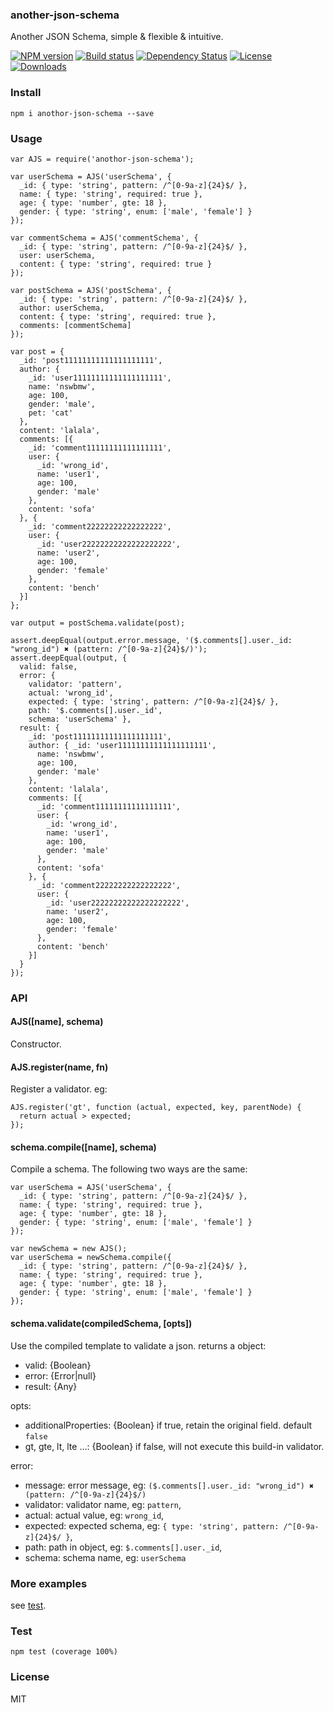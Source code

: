 ### another-json-schema

Another JSON Schema, simple & flexible & intuitive.

[![NPM version][npm-image]][npm-url]
[![Build status][travis-image]][travis-url]
[![Dependency Status][david-image]][david-url]
[![License][license-image]][license-url]
[![Downloads][downloads-image]][downloads-url]

### Install

```
npm i anothor-json-schema --save
```

### Usage

```
var AJS = require('anothor-json-schema');

var userSchema = AJS('userSchema', {
  _id: { type: 'string', pattern: /^[0-9a-z]{24}$/ },
  name: { type: 'string', required: true },
  age: { type: 'number', gte: 18 },
  gender: { type: 'string', enum: ['male', 'female'] }
});

var commentSchema = AJS('commentSchema', {
  _id: { type: 'string', pattern: /^[0-9a-z]{24}$/ },
  user: userSchema,
  content: { type: 'string', required: true }
});

var postSchema = AJS('postSchema', {
  _id: { type: 'string', pattern: /^[0-9a-z]{24}$/ },
  author: userSchema,
  content: { type: 'string', required: true },
  comments: [commentSchema]
});

var post = {
  _id: 'post11111111111111111111',
  author: {
    _id: 'user11111111111111111111',
    name: 'nswbmw',
    age: 100,
    gender: 'male',
    pet: 'cat'
  },
  content: 'lalala',
  comments: [{
    _id: 'comment11111111111111111',
    user: {
      _id: 'wrong_id',
      name: 'user1',
      age: 100,
      gender: 'male'
    },
    content: 'sofa'
  }, {
    _id: 'comment22222222222222222',
    user: {
      _id: 'user22222222222222222222',
      name: 'user2',
      age: 100,
      gender: 'female'
    },
    content: 'bench'
  }]
};

var output = postSchema.validate(post);

assert.deepEqual(output.error.message, '($.comments[].user._id: "wrong_id") ✖ (pattern: /^[0-9a-z]{24}$/)');
assert.deepEqual(output, {
  valid: false,
  error: {
    validator: 'pattern',
    actual: 'wrong_id',
    expected: { type: 'string', pattern: /^[0-9a-z]{24}$/ },
    path: '$.comments[].user._id',
    schema: 'userSchema' },
  result: {
    _id: 'post11111111111111111111',
    author: { _id: 'user11111111111111111111',
      name: 'nswbmw',
      age: 100,
      gender: 'male'
    },
    content: 'lalala',
    comments: [{
      _id: 'comment11111111111111111',
      user: {
        _id: 'wrong_id',
        name: 'user1',
        age: 100,
        gender: 'male'
      },
      content: 'sofa'
    }, {
      _id: 'comment22222222222222222',
      user: {
        _id: 'user22222222222222222222',
        name: 'user2',
        age: 100,
        gender: 'female'
      },
      content: 'bench'
    }]
  }
});
```

### API

#### AJS([name], schema)

Constructor.

#### AJS.register(name, fn)

Register a validator. eg:

```
AJS.register('gt', function (actual, expected, key, parentNode) {
  return actual > expected;
});
```

#### schema.compile([name], schema)

Compile a schema. The following two ways are the same:

```
var userSchema = AJS('userSchema', {
  _id: { type: 'string', pattern: /^[0-9a-z]{24}$/ },
  name: { type: 'string', required: true },
  age: { type: 'number', gte: 18 },
  gender: { type: 'string', enum: ['male', 'female'] }
});
```

```
var newSchema = new AJS();
var userSchema = newSchema.compile({
  _id: { type: 'string', pattern: /^[0-9a-z]{24}$/ },
  name: { type: 'string', required: true },
  age: { type: 'number', gte: 18 },
  gender: { type: 'string', enum: ['male', 'female'] }
});
```

#### schema.validate(compiledSchema, [opts])

Use the compiled template to validate a json. returns a object:

- valid: {Boolean}
- error: {Error|null}
- result: {Any}

opts:

- additionalProperties: {Boolean} if true, retain the original field. default `false`
- gt, gte, lt, lte ...: {Boolean} if false, will not execute this build-in validator.

error:

- message: error message, eg: `($.comments[].user._id: "wrong_id") ✖ (pattern: /^[0-9a-z]{24}$/)`
- validator: validator name, eg: `pattern`,
- actual: actual value, eg: `wrong_id`,
- expected: expected schema, eg: `{ type: 'string', pattern: /^[0-9a-z]{24}$/ }`,
- path: path in object, eg: `$.comments[].user._id`,
- schema: schema name, eg: `userSchema`

### More examples

see [test](./test).

### Test

```
npm test (coverage 100%)
```

### License

MIT

[npm-image]: https://img.shields.io/npm/v/another-json-schema.svg?style=flat-square
[npm-url]: https://npmjs.org/package/another-json-schema
[travis-image]: https://img.shields.io/travis/nswbmw/another-json-schema.svg?style=flat-square
[travis-url]: https://travis-ci.org/nswbmw/another-json-schema
[david-image]: http://img.shields.io/david/nswbmw/another-json-schema.svg?style=flat-square
[david-url]: https://david-dm.org/nswbmw/another-json-schema
[license-image]: http://img.shields.io/npm/l/another-json-schema.svg?style=flat-square
[license-url]: LICENSE
[downloads-image]: http://img.shields.io/npm/dm/another-json-schema.svg?style=flat-square
[downloads-url]: https://npmjs.org/package/another-json-schema
